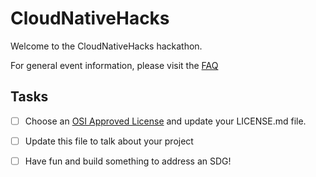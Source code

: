# CloudNativeHacks

Welcome to the CloudNativeHacks hackathon.

For general event information, please visit the [FAQ](https://events.linuxfoundation.org/kubecon-cloudnativecon-europe/cloudnativehacks-faq)

## Tasks

- [ ] Choose an [OSI Approved License](https://opensource.org/licenses) and update your LICENSE.md file.
- [ ] Update this file to talk about your project
- [ ] Have fun and build something to address an SDG!



